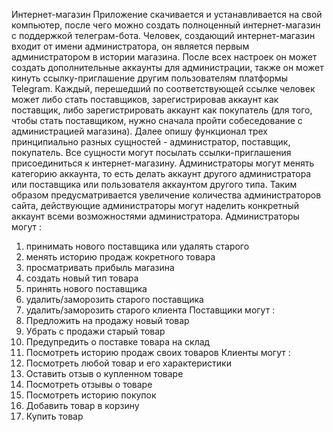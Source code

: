 Интернет-магазин
Приложение скачивается и устанавливается на свой компьютер, после чего можно создать полноценный интернет-магазин с поддержкой 
телеграм-бота. Человек, создающий интернет-магазин входит от имени администратора, он является первым администратором в истории магазина.
После всех настроек он может создать дополнительные аккаунты для администрации, также он может кинуть ссылку-приглашение другим 
пользователям платформы Telegram.
Каждый, перешедший по соответствующей ссылке человек может либо стать поставщиков, зарегистрировав аккаунт как поставщик, либо 
зарегистрировать аккаунт как покупатель (для того, чтобы стать поставщиком, нужно сначала пройти собеседование с администрацией 
магазина).
Далее опишу функционал трех принципиально разных сущностей - администратор, поставщик, покупатель.
Все сущности могут посылать ссылки-приглашения присоединиться к интернет-магазину.
Администраторы могут менять категорию аккаунта, то есть делать аккаунт другого администратора или поставщика или пользователя аккаунтом 
другого типа. Таким образом предусматривается увеличение количества администраторов сайта, действующие администраторы могут наделить 
конкретный аккаунт всеми возможностями администратора. 
Администраторы могут : 
1) принимать нового поставщика или удалять старого
2) менять историю продаж кокретного товара
3) просматривать прибыль магазина 
4) создать новый тип товара 
5) принять нового поставщика 
6) удалить/заморозить старого поставщика 
7) удалить/заморозить старого клиента 
Поставщики могут : 
1) Предложить на продажу новый товар 
2) Убрать с продажи старый товар 
3) Предупредить о поставке товара на склад 
4) Посмотреть историю продаж своих товаров 
Клиенты могут :
1) Посмотреть любой товар и его характеристики 
2) Оставить отзыв о купленном товаре 
3) Посмотреть отзывы о товаре 
4) Посмотреть историю покупок
5) Добавить товар в корзину 
6) Купить товар 

